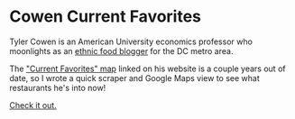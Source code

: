 # Cowen Current Favorites

Tyler Cowen is an American University economics professor who moonlights as an [ethnic food blogger](https://tylercowensethnicdiningguide.com) for the DC metro area.

The ["Current Favorites" map](https://www.google.com/fusiontables/DataSource?docid=1E3GrZSdl2AI4EZUbFtf5elQLZRZhkJlBdIMyDuk#map:id=3) linked on his website is a couple years out of date, so I wrote a quick scraper and Google Maps view to see what restaurants he's into now!

[Check it out.](https://rawgit.com/mileswwatkins/cowen_current_favorites/master/map_locations.html)
